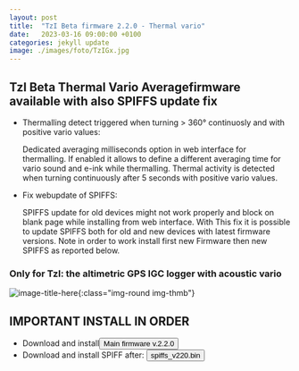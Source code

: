```yaml
---
layout: post
title:  "TzI Beta firmware 2.2.0 - Thermal vario"
date:   2023-03-16 09:00:00 +0100
categories: jekyll update
image: ./images/foto/TzIGx.jpg
---
```


## TzI Beta Thermal Vario Averagefirmware available with also SPIFFS update fix

+ Thermalling detect triggered when turning > 360° continuosly and with positive vario values:

    Dedicated averaging milliseconds option in web interface for thermalling. If enabled it allows to define a different averaging time for vario sound and e-ink while thermalling.
    Thermal activity is detected when turning continuously after 5 seconds with positive vario values.

+ Fix webupdate of SPIFFS:

    SPIFFS update for old devices might not work properly and block on blank page while installing from web interface.
    With This fix it is possible to update SPIFFS both for old and new devices with latest firmware versions.
    Note in order to work install first new Firmware then new SPIFFS as reported below. 

### Only for TzI: the altimetric GPS IGC logger with acoustic vario

![image-title-here]({{site.baseurl}}/images/foto/TzI3d.PNG){:class="img-round img-thmb"}

<h2>IMPORTANT INSTALL IN ORDER</h2>

<ul>
<li>Download and install<a href="{{site.baseurl}}/firmware/firmware_v220_TzI.bin" download><button class="btn btn-download">Main firmware v.2.2.0</button></a>
</li>
<li>Download and install SPIFF after: <a href="{{site.baseurl}}/firmware/spiffs_v220.bin" download><button class="btn btn-download">spiffs_v220.bin</button></a>
</li>

</ul>